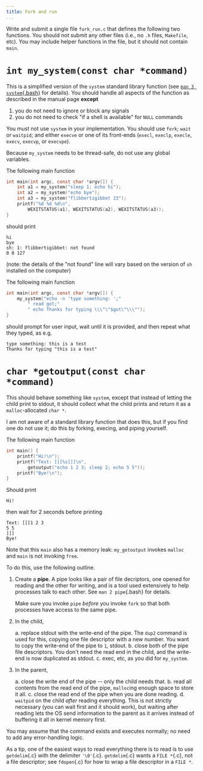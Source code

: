 ```yaml
---
title: Fork and run
...
```


Write and submit a single file `fork_run.c`
that defines the following two functions.
You should not submit any other files (i.e., no `.h` files, `Makefile`, etc).
You may include helper functions in the file,
but it should not contain `main`.

# `int my_system(const char *command)`

This is a simplified version of the `system` standard library function (see [`man 3 system`{.bash}](http://man7.org/linux/man-pages/man3/system.3.html) for details). You should handle all aspects of the function as described in the manual page **except**

1. you do not need to ignore or block any signals
1. you do not need to check "if a shell is available" for `NULL` commands

You must not use `system` in your implementation.
You should use `fork`; `wait` or `waitpid`; and either `execve` or one of its front-ends (`execl`, `execlp`, `execle`, `execv`, `execvp`, or `execvpe`).

Because `my_system` needs to be thread-safe, do not use any global variables.


<div class="example long">
The following main function

```c
int main(int argc, const char *argv[]) {
    int a1 = my_system("sleep 1; echo hi");
    int a2 = my_system("echo bye");
    int a3 = my_system("flibbertigibbet 23");
    printf("%d %d %d\n", 
        WEXITSTATUS(a1), WEXITSTATUS(a2), WEXITSTATUS(a3));
}
```

should print

    hi
    bye
    sh: 1: flibbertigibbet: not found
    0 0 127

(note: the details of the "not found" line will vary based on the version of `sh` installed on the computer)

</div>



<div class="example long">
The following main function

```c
int main(int argc, const char *argv[]) {
    my_system("echo -n 'type something: ';"
        " read got;"
        " echo Thanks for typing \\\"\"$got\"\\\"");
}
```

should prompt for user input, wait until it is provided, and then repeat what they typed, as e.g.

    type something: this is a test
    Thanks for typing "this is a test"

</div>



# `char *getoutput(const char *command)`

This should behave something like `system`, except that instead of letting the child print to stdout, it should collect what the child prints and return it as a `malloc`-allocated `char *`.

I am not aware of a standard library function that does this, but if you find one do not use it; do this by forking, execing, and piping yourself.


<div class="example long">
The following main function

```c
int main() {
    printf("Hi!\n");
    printf("Text: [[[%s]]]\n", 
        getoutput("echo 1 2 3; sleep 2; echo 5 5"));
    printf("Bye!\n");
}
```

Should print

    Hi!

then wait for 2 seconds before printing

    Text: [[[1 2 3
    5 5
    ]]]
    Bye!

Note that this `main` also has a memory leak: `my_getoutput` invokes `malloc` and `main` is not invoking `free`.

</div>


To do this, use the following outline.

1. Create a **pipe**.
    A pipe looks like a pair of file decriptors,
    one opened for reading and the other for writing,
    and is a tool used extensively to help processes talk to each other.
    See `man 2 pipe`{.bash} for details.
    
    Make sure you invoke `pipe` *before* you invoke `fork` so that both processes have access to the same pipe.

2. In the child, 
    
    a. replace stdout with the write-end of the pipe.
        The `dup2` command is used for this,
        copying one file descriptor with a new number.
        You want to copy the write-end of the pipe to `1`, stdout.
    b. close both of the pipe file descriptors.
        You don't need the read end in the child,
        and the write-end is now duplicated as stdout.
    c. exec, etc, as you did for `my_system`.

3. In the parent,
    
    a. close the write end of the pipe -- only the child needs that.
    b. read all contents from the read end of the pipe,
        `malloc`ing enough space to store it all.
    c. close the read end of the pipe when you are done reading.
    d. `waitpid` on the child *after* reading everything.
        This is not strictly necessary (you can wait first and it should work),
        but waiting after reading lets the OS
        send information to the parent as it arrives
        instead of buffering it all in kernel memory first.

You may assume that the command exists and executes normally; no need to add any error-handling logic.

As a tip, one of the easiest ways to read everything there is to read
is to use `getdelim`{.c} with the delimiter `'\0'`{.c}.
`getdelim`{.c} wants a `FILE *`{.c}, not a file descriptor;
see `fdopen`{.c} for how to wrap a file descriptor in a `FILE *`.
